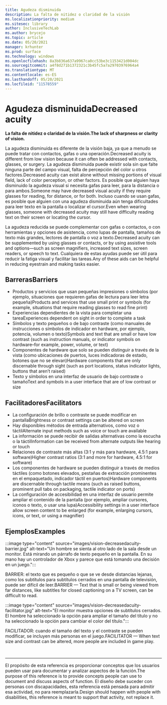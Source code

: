 ```yaml
---
title: Agudeza disminuida
description: La falta de nitidez o claridad de la visión
ms.localizationpriority: medium
ms.sitesec: library
author: InclusiveTechLab
ms.author: brycejo
ms.topic: article
ms.date: 05/20/2021
manager: krhunter
ms.prod: surface
ms.technology: windows
ms.openlocfilehash: 8a3b836a637a9967ca0cc53be3c1153421d004dc
ms.sourcegitcommit: a4f8d271b1372321c3b45fc5a7a29703976964a4
ms.translationtype: MT
ms.contentlocale: es-ES
ms.lasthandoff: 05/20/2021
ms.locfileid: "11578559"
---
```

# <a name="decreased-acuity"></a><span data-ttu-id="92d4a-103">Agudeza disminuida</span><span class="sxs-lookup"><span data-stu-id="92d4a-103">Decreased acuity</span></span>

**<span data-ttu-id="92d4a-104">La falta de nitidez o claridad de la visión.</span><span class="sxs-lookup"><span data-stu-id="92d4a-104">The lack of sharpness or clarity of vision.</span></span>**

<span data-ttu-id="92d4a-105">La agudeza disminuida es diferente de la visión baja, ya que a menudo se puede tratar con contactos, gafas o una operación.</span><span class="sxs-lookup"><span data-stu-id="92d4a-105">Decreased acuity is different from low vision because it can often be addressed with contacts, glasses, or surgery.</span></span> <span data-ttu-id="92d4a-106">La agudeza disminuida puede existir sola sin que falte ninguna parte del campo visual, falta de percepción del color u otros factores.</span><span class="sxs-lookup"><span data-stu-id="92d4a-106">Decreased acuity can exist alone without missing portions of visual field, lack of color perception, or other factors.</span></span> <span data-ttu-id="92d4a-107">Es posible que alguien haya disminuido la agudeza visual si necesita gafas para leer, para la distancia o para ambos.</span><span class="sxs-lookup"><span data-stu-id="92d4a-107">Someone may have decreased visual acuity if they require glasses for reading, for distance, or for both.</span></span> <span data-ttu-id="92d4a-108">Incluso cuando se usan gafas, es posible que alguien con una agudeza disminuida aún tenga dificultades para leer texto en la pantalla o localizar el cursor.</span><span class="sxs-lookup"><span data-stu-id="92d4a-108">Even when wearing glasses, someone with decreased acuity may still have difficulty reading text on their screen or locating the cursor.</span></span>

<span data-ttu-id="92d4a-109">La agudeza reducida se puede complementar con gafas o contactos, o con herramientas y opciones de asistencia, como lupas de pantalla, tamaños de texto más grandes, lectores de pantalla o voz a texto.</span><span class="sxs-lookup"><span data-stu-id="92d4a-109">Decreased acuity can be supplemented by using glasses or contacts, or by using assistive tools and options—such as screen magnifiers, increased text sizes, screen readers, or speech to text.</span></span> <span data-ttu-id="92d4a-110">Cualquiera de estas ayudas puede ser útil para reducir la fatiga visual y facilitar las tareas.</span><span class="sxs-lookup"><span data-stu-id="92d4a-110">Any of these aids can be helpful in reducing eyestrain and making tasks easier.</span></span>

## <a name="barriers"></a><span data-ttu-id="92d4a-111">Barreras</span><span class="sxs-lookup"><span data-stu-id="92d4a-111">Barriers</span></span>

* <span data-ttu-id="92d4a-112">Productos y servicios que usan pequeñas impresiones o símbolos (por ejemplo, situaciones que requieren gafas de lectura para leer letra pequeña)</span><span class="sxs-lookup"><span data-stu-id="92d4a-112">Products and services that use small print or symbols (for example, situations that require reading glasses to read fine print)</span></span>
* <span data-ttu-id="92d4a-113">Experiencias dependientes de la vista para completar una tarea</span><span class="sxs-lookup"><span data-stu-id="92d4a-113">Experiences dependent on sight in order to complete a task</span></span>
* <span data-ttu-id="92d4a-114">Símbolos y texto pequeños o de bajo contraste (como manuales de instrucciones o símbolos de indicador en hardware, por ejemplo, potencia, volumen o texto)</span><span class="sxs-lookup"><span data-stu-id="92d4a-114">Symbols and text that are small or have low contrast (such as instruction manuals, or indicator symbols on hardware–for example, power, volume, or text)</span></span>
* <span data-ttu-id="92d4a-115">Componentes de hardware que solo se pueden distinguir a través de la vista (como ubicaciones de puertos, luces indicadoras de estado, botones que no se elevan)</span><span class="sxs-lookup"><span data-stu-id="92d4a-115">Hardware components that are only discernable through sight (such as port locations, status indicator lights, buttons that aren’t raised)</span></span>
* <span data-ttu-id="92d4a-116">Texto y símbolos en una interfaz de usuario de bajo contraste o tamaño</span><span class="sxs-lookup"><span data-stu-id="92d4a-116">Text and symbols in a user interface that are of low contrast or size</span></span>


## <a name="facilitators"></a><span data-ttu-id="92d4a-117">Facilitadores</span><span class="sxs-lookup"><span data-stu-id="92d4a-117">Facilitators</span></span>

* <span data-ttu-id="92d4a-118">La configuración de brillo o contraste se puede modificar en pantalla</span><span class="sxs-lookup"><span data-stu-id="92d4a-118">Brightness or contrast settings can be altered on screen</span></span>
* <span data-ttu-id="92d4a-119">Hay disponibles métodos de entrada alternativos, como voz o táctil</span><span class="sxs-lookup"><span data-stu-id="92d4a-119">Alternate input methods such as voice or touch are available</span></span>
* <span data-ttu-id="92d4a-120">La información se puede recibir de salidas alternativas como la escucha o la táctil</span><span class="sxs-lookup"><span data-stu-id="92d4a-120">Information can be received from alternate outputs like hearing or touch</span></span>
* <span data-ttu-id="92d4a-121">Relaciones de contraste más altas (3:1 y más para hardware, 4.5:1 para software)</span><span class="sxs-lookup"><span data-stu-id="92d4a-121">Higher contrast ratios (3:1 and more for hardware, 4.5:1 for software)</span></span>
* <span data-ttu-id="92d4a-122">Los componentes de hardware se pueden distinguir a través de medios táctiles (como botones elevados, pestañas de extracción prominentes en el empaquetado, indicador táctil en puertos)</span><span class="sxs-lookup"><span data-stu-id="92d4a-122">Hardware components are discernable through tactile means (such as raised buttons, prominent pull tabs on packaging, tactile indicator on ports)</span></span>
* <span data-ttu-id="92d4a-123">La configuración de accesibilidad en una interfaz de usuario permite ampliar el contenido de la pantalla (por ejemplo, ampliar cursores, iconos o texto, o usar una lupa)</span><span class="sxs-lookup"><span data-stu-id="92d4a-123">Accessibility settings in a user interface allow screen content to be enlarged (for example, enlarging cursors, icons, or text, or using a magnifier)</span></span>


## <a name="examples"></a><span data-ttu-id="92d4a-124">Ejemplos</span><span class="sxs-lookup"><span data-stu-id="92d4a-124">Examples</span></span>

:::image type="content" source="images/vision-decreasedacuity-barrier.jpg" alt-text="Un hombre se sienta al otro lado de la sala desde un monitor. Está mirando un párrafo de texto pequeño en la pantalla. En su mano hay un controlador de Xbox y parece que está tomando una decisión en un juego.":::

<span data-ttu-id="92d4a-128">BARRIER: el texto que es pequeño o que se ve desde distancias lejanas, como los subtítulos para subtítulos cerrados en una pantalla de televisión, puede ser difícil de leer.</span><span class="sxs-lookup"><span data-stu-id="92d4a-128">BARRIER — Text that is small or being viewed from far distances, like subtitles for closed captioning on a TV screen, can be difficult to read.</span></span> 

:::image type="content" source="images/vision-decreasedacuity-facilitator.jpg" alt-text="El monitor muestra opciones de subtítulos cerrados. El hombre ha seleccionado la opción para ampliar el tamaño del título y no ha seleccionado la opción para cambiar el color del título.":::

<span data-ttu-id="92d4a-131">FACILITADOR: cuando el tamaño del texto y el contraste se pueden modificar, se incluyen más personas en el juego.</span><span class="sxs-lookup"><span data-stu-id="92d4a-131">FACILITATOR — When text size and contrast can be altered, more people are included in game play.</span></span>


&nbsp;

[comment]: # (Instrucción Footer)
___
<span data-ttu-id="92d4a-133">El propósito de esta referencia es proporcionar conceptos que los usuarios pueden usar para documentar y analizar aspectos de la función.</span><span class="sxs-lookup"><span data-stu-id="92d4a-133">The purpose of this reference is to provide concepts people can use to document and discuss aspects of function.</span></span> <span data-ttu-id="92d4a-134">El diseño debe suceder con personas con discapacidades, esta referencia está pensada para admitir esa actividad, no para reemplazarla.</span><span class="sxs-lookup"><span data-stu-id="92d4a-134">Design should happen with people with disabilities, this reference is meant to support that activity, not replace it.</span></span> 
